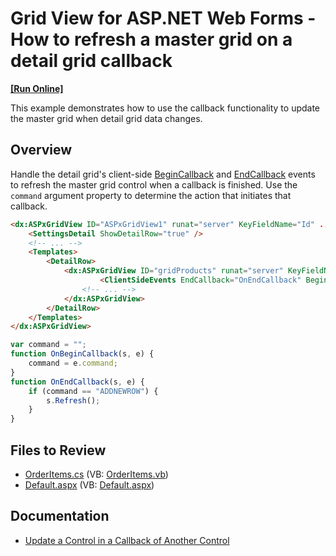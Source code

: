 # Grid View for ASP.NET Web Forms - How to refresh a master grid on a detail grid callback
<!-- run online -->
**[[Run Online]](https://codecentral.devexpress.com/128535207/)**
<!-- run online end -->

This example demonstrates how to use the callback functionality to update the master grid when detail grid data changes.

## Overview

Handle the detail grid's client-side [BeginCallback](https://docs.devexpress.com/AspNet/js-ASPxClientGridView.BeginCallback) and [EndCallback](https://docs.devexpress.com/AspNet/js-ASPxClientGridView.EndCallback) events to refresh the master grid control when a callback is finished. Use the `command` argument property to determine the action that initiates that callback.

```aspx
<dx:ASPxGridView ID="ASPxGridView1" runat="server" KeyFieldName="Id" ... >
    <SettingsDetail ShowDetailRow="true" />
    <!-- ... -->
    <Templates>
        <DetailRow>
            <dx:ASPxGridView ID="gridProducts" runat="server" KeyFieldName="Id" ... >
                    <ClientSideEvents EndCallback="OnEndCallback" BeginCallback="OnBeginCallback" />
                <!-- ... -->
            </dx:ASPxGridView>
        </DetailRow>
    </Templates>
</dx:ASPxGridView>
```

```js
var command = "";
function OnBeginCallback(s, e) {
    command = e.command;
}
function OnEndCallback(s, e) {
    if (command == "ADDNEWROW") {
        s.Refresh();
    }
}
```

## Files to Review

* [OrderItems.cs](./CS/WebSite/App_Code/OrderItems.cs) (VB: [OrderItems.vb](./VB/WebSite/App_Code/OrderItems.vb))
* [Default.aspx](./CS/WebSite/Default.aspx) (VB: [Default.aspx](./VB/WebSite/Default.aspx))

## Documentation

* [Update a Control in a Callback of Another Control](https://docs.devexpress.com/AspNet/402219/common-concepts/callbacks/update-control-in-callback-of-another-control)
